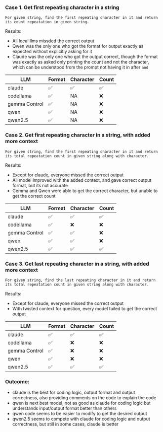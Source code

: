 ### Case 1. Get first repeating character in a string

```text
For given string, find the first repeating character in it and return its count repeatation in given string.
```
Results:
- All local llms missded the correct output
- Qwen was the only one who got the format for output exactly as expected without explicitly asking for it
- Claude was the only one who got the output correct, though the format was exactly as asked only printing the count and not the character, which can be understood from the prompt not having it in after `and`

| LLM | Format | Character | Count |
| --- | --- | --- | --- |
| claude | ✅ | ✅ | ✅ |
| codellama | ✅ | NA | ❌ |
| gemma Control | ✅ | NA | ❌ |
| qwen | ✅ | NA | ❌ |
| qwen2.5 | ✅ | NA | ❌ |

### Case 2. Get first repeating character in a string, with added more context

```text
For given string, find the first repeating character in it and return its total repeatation count in given string along with character.
```
Results:
- Except for claude, everyone missed the correct output
- All model improved with the added context, and gave correct output format, but its not accurate
- Gemma and Qwen were able to get the correct character, but unable to get the correct count

| LLM | Format | Character | Count |
| --- | --- | --- | --- |
| claude | ✅ | ✅ | ✅ |
| codellama | ✅ | ❌ | ❌ |
| gemma Control | ✅ | ✅ | ❌ |
| qwen | ✅ | ✅ | ❌ |
| qwen2.5 | ✅ | ✅ | ✅ |

### Case 3. Get last repeating character in a string, with added more context

```text
For given string, find the last repeating character in it and return its total repeatation count in given string along with character.
```
Results:
- Except for claude, everyone missed the correct output
- With twisted context for question, every model failed to get the correct output

| LLM | Format | Character | Count |
| --- | --- | --- | --- |
| claude | ✅ | ✅ | ✅ |
| codellama | ✅ | ❌ | ❌ |
| gemma Control | ✅ | ❌ | ❌ |
| qwen | ✅ | ❌ | ❌ |
| qwen2.5 | ✅ | ✅ | ✅ |

### Outcome:
- claude is the best for coding logic, output format and output correctness, also providing comments on the code to explain the code
- qwen is next best model, not as good as claude for coding logic but understands input/output format better than others
- qwen code seems to be easier to modify to get the desired output
- qwen2.5 seems to compete with claude for coding logic and output correctness, but still in some cases, claude is better